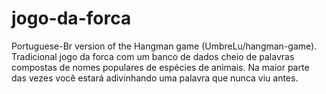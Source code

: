 # jogo-da-forca
Portuguese-Br version of the Hangman game (UmbreLu/hangman-game).
Tradicional jogo da forca com um banco de dados cheio de palavras compostas de nomes populares de espécies de animais. Na maior parte das vezes você estará adivinhando uma palavra que nunca viu antes.
